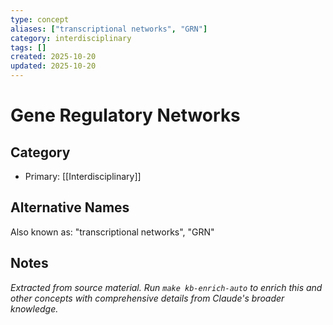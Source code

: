 ```yaml
---
type: concept
aliases: ["transcriptional networks", "GRN"]
category: interdisciplinary
tags: []
created: 2025-10-20
updated: 2025-10-20
---
```


# Gene Regulatory Networks

## Category

- Primary: [[Interdisciplinary]]

## Alternative Names

Also known as: "transcriptional networks", "GRN"

## Notes

*Extracted from source material. Run `make kb-enrich-auto` to enrich this and other concepts with comprehensive details from Claude's broader knowledge.*
